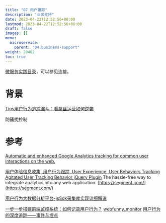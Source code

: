 ```yaml
---
title: "07 用户跟踪"
description: "业务支持"
date: 2023-04-22T12:52:56+08:00
lastmod: 2023-04-22T12:52:56+08:00
draft: false
images: []
menu:
  microservice:
    parent: "04.business-support"
weight: 20402
toc: true
---
```


[微服务实践目录](https://www.jianshu.com/p/f3d5a02757f1)，可以参见连接。

# 背景

[Tips用户行为追踪漏斗：看屌丝运营如何逆袭](http://www.woshipm.com/operate/33543.html)

防骚扰控制

# 参考
[Automatic and enhanced Google Analytics tracking for common user interactions on the web. ](https://github.com/googleanalytics/autotrack)


[用户体验信息收集, 用户行为跟踪, User Experience, User Behaviors Tracking](https://github.com/lwfex/ux-collector)
[Agitated User Tracking Behavior jQuery Plugin](https://github.com/posabsolute/jquery-behavior-miner)
The hassle-free way to integrate analytics into any web application. [https://segment.com/](https://segment.com/)

[用户行为大数据分析平台-jsSdk采集库实现详细解说](https://blog.csdn.net/ihaveahappyfamily/article/details/80085404)

[一步一步搭建前端监控系统：如何记录用户行为？](https://www.jianshu.com/p/c4549c28c64f)
[webfunny_monitor](https://github.com/a597873885/webfunny_monitor)
[用户行为的深度追踪——事件与埋点](https://www.jianshu.com/p/d45235b51601)
